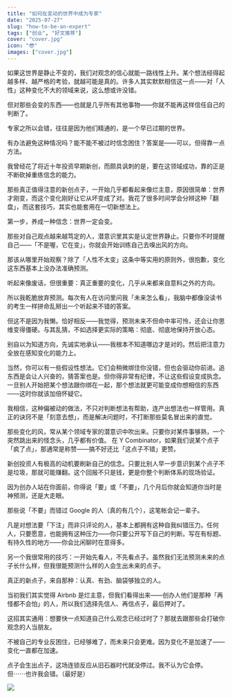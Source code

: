 ```yaml
---
title: "如何在变动的世界中成为专家"
date: "2025-07-27"
slug: "how-to-be-an-expert"
tags: ["创业", "好文推荐"]
cover: "cover.jpg"
icon: "😎"
images: ["cover.jpg"]
---
```

如果这世界是静止不变的，我们对观念的信心就能一路线性上升。某个想法经得起越多样、越严格的考验，就越可能是真的。许多人其实默默相信这一点——对「人性」这种变化不大的领域来说，这么想或许没错。



但对那些会变的东西——也就是几乎所有其他事物——你就不能再这样信任自己的判断了。



专家之所以会错，往往是因为他们精通的，是一个早已过期的世界。



有办法避免这种情况吗？能不能不被过时信念困住？答案是——可以，但得靠一点方法。



我曾经花了将近十年投资早期新创，而颇具讽刺的是，要在这领域成功，靠的正是不断砍掉重练信念的能力。



那些真正值得注意的新创点子，一开始几乎都看起来像烂主意，原因很简单：世界才刚变，而这个变化刚好让它从坏变成了对。我花了很多时间学会分辨这种「翻盘」，而这套技巧，其实也能套用在一切新想法上。



第一步，养成一种信念：世界一定会变。



那些对自己观点越来越笃定的人，潜意识里其实是认定世界静止。只要你不时提醒自己——「不是喔，它在变」，你就会开始训练自己去嗅出风的方向。



那该从哪里开始观察？除了「人性不太变」这条中等实用的原则外，很抱歉，变化这东西基本上没办法准确预测。



听起来像废话，但很重要：真正重要的变化，几乎从来都来自意料之外的方向。



所以我乾脆放弃预测。每次有人在访问里问我「未来怎么看」，我脑中都像没读书的考生一样拼命乱掰出一个听起来不错的答案。



但这不是因为我懒。恰好相反——我觉得，预测未来不但命中率可怜，还会让你思维变得僵硬。与其乱猜，不如选择更实际的策略：彻底、彻底地保持开放心态。



别自以为知道方向，先诚实地承认——我根本不知道哪边才是对的。然后把注意力全放在感知变化的能力上。



当然，你可以有一些假设性想法。它们会稍微绑住你没错，但也会驱动你前进。追东西是会让人兴奋的，猜答案也是。但你得非常有纪律，不让这些假设变成执念。
一旦别人开始把某个想法跟你绑在一起，那个想法就更可能变成你想相信的东西——这时你就该加倍怀疑它。



我相信，这种偏被动的做法，不只对判断想法有帮助，连产出想法也一样管用。真正的诀窍不是「刻意去想」，而是解决问题时，不打断那些莫名冒出来的直觉。



那些变化的风，常从某个领域专家的潜意识中吹出来。只要你对某件事够熟，一个突然跳出来的怪念头，几乎都有价值。
在 Y Combinator，如果我们说某个点子「疯了点」，那通常是称赞——搞不好还比「这点子不错」更赞。



新创投资人有极高的动机要刷新自己的信念。只要比别人早一步意识到某个点子不是垃圾，那就可能赚翻。这个回报不只是钱，更是你整个判断体系的现场验证。



因为创办人站在你面前，你得说「要」或「不要」，几个月后你就会知道你当时是神预测，还是大走眼。



那些说「不要」而错过 Google 的人（真的有几个），这笔帐会记一辈子。



凡是对想法要「下注」而非只评论的人，基本上都拥有这种自我纠错压力。任何人，只要愿意，也能拥有这种压力——你只要公开写下自己的判断。写在有标题、有持久性的地方——你会比闲聊时在意得多。



另一个我很常用的技巧：一开始先看人，不先看点子。虽然我们无法预测未来的点子长什么样，但我很能预测什么样的人会生出未来的点子。



真正的新点子，来自那种：认真、有劲、脑袋够独立的人。



当初我们其实觉得 Airbnb 是烂主意，但我们看得出来——创办人他们是那种「再怪都不会怕」的人，所以我们选择先信人、再信点子，最后押对了。



这招其实通用：想要快一点知道自己什么观念已经过时了？那就去跟那些会打破你观念的人当朋友。



不被自己的专业反困住，已经够难了，而未来只会更难。因为变化不是加速了——变化一直都在加速。



点子会生出点子，这场连锁反应从旧石器时代就没停过。我不认为它会停。
但⋯⋯也许我会错。（最好是）




![](https://prod-files-secure.s3.us-west-2.amazonaws.com/112d0858-5090-4d34-a606-b75eb8d65fd2/46476355-9cf3-4e99-9b7a-3531bc426380/1000202064.png?X-Amz-Algorithm=AWS4-HMAC-SHA256&X-Amz-Content-Sha256=UNSIGNED-PAYLOAD&X-Amz-Credential=ASIAZI2LB4665BWSA6QE%2F20250808%2Fus-west-2%2Fs3%2Faws4_request&X-Amz-Date=20250808T221325Z&X-Amz-Expires=3600&X-Amz-Security-Token=IQoJb3JpZ2luX2VjEHYaCXVzLXdlc3QtMiJHMEUCIQCYJl2jAAfVzR8UWDfi%2FpoC21LNj0DYNMNT7CFkCh%2BEYwIgLaIaI4vz3Kat2IT6MMDV3uYkptNUYuM4FkmwlLT%2BeE8qiAQIr%2F%2F%2F%2F%2F%2F%2F%2F%2F%2F%2FARAAGgw2Mzc0MjMxODM4MDUiDPFmillE0rYdzCWtnircA6ZV916s0Lz6ZBhWYwxVKnHrgxONlk17dbRYrL%2B0ev7ehbe%2Bu%2FFknmzsfArkT1tiAPuNX95Cttj%2FiWTwCIYyMF8heNNYiC3mhlginCZek8l5VvF%2B%2BxWB7svJVxyiWuYb5kgj3CMvsZYvN66uzfuStj2to7nOQ2N9%2FjCv3IAzTmYr3pDIkWhjCLVk2Oz80xkc%2FZAoKUE3C8WRcgz21j6FiaDYALlOZ2khNXvxfuJVwCKwKm1vw9GE9VVMXrMAS5V04TiYpN16wCEz%2FxAEvpvLnxOlSkk2YZJtIRSYgxQLM7OSPIzsyoZExgQp7B7AHxmu4mVHoGPGaLAqqeSJ4V6dAePmRV8uMyjDgfJvrWF1wDhdirCNudF%2FNuRHckubxxD782yqbgkY33o8jw4CflF16MavDAamN6d5Lssd0Oc5tjlh75tNWKSKYYR7XueZRNrZ7gGnCGn%2F%2BhPY8PshnzYnkEFFm0uNe%2BIpsP6Fw9zajlwwKAyo%2Fy%2FGjUXKzjgWDtfI3rYpXo6TPsTJX7SLZpCgyighE1GNbdp3V348FuxmH0NzOzJlxO7anSBr6%2Bj9ACTe7hZ0BInARuOKC2IU1qrQHJQZliFXuVuGo%2F9sAO9gszYCPw%2F36Pns6Y0XUEjlMMXq2cQGOqUBb%2F%2FI216cPbOoDyqje0YkmeT2ZhNPj%2B8nqLlc4%2FnULWYU0K93hPbWWYoWjtFbxB%2BXmKMLgr1UGyeOB91olcETJwR9h645vOrHS8i0kL3eVgTpEx2q%2B5jAXOsl3rfAr2gyg%2F1O43%2FWl5QbLnRSk6%2F2UYTVMWVwQ2zcLTKWQn3ijzmOJIrEARVNV5IbCP8OQjc1THXSAsWV5E35mnFLp5ndc9bH8ABg&X-Amz-Signature=610f34739a356a359bc75cc6c83abdd2379dc4b774874a9d27835eab6edf9968&X-Amz-SignedHeaders=host&x-amz-checksum-mode=ENABLED&x-id=GetObject)

